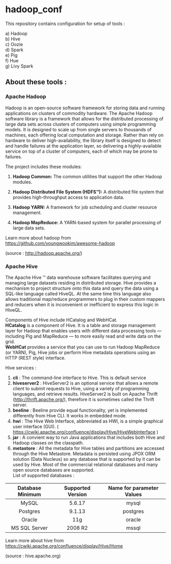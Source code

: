 # hadoop_conf

This repository contains configuration for setup of tools :  

  a) Hadoop  
  b) Hive  
  c) Oozie  
  d) Spark  
  e) Pig  
  f) Hue  
  g) Livy Spark  

## About these tools :

### Apache Hadoop

Hadoop is an open-source software framework for storing data and running applications on clusters of commodity hardware. 
The Apache Hadoop software library is a framework that allows for the distributed processing of large data sets across clusters of computers using simple programming models. It is designed to scale up from single servers to thousands of machines, each offering local computation and storage. Rather than rely on hardware to deliver high-availability, the library itself is designed to detect and handle failures at the application layer, so delivering a highly-available service on top of a cluster of computers, each of which may be prone to failures. 

 The project includes these modules:

 1. **Hadoop Common:** The common utilities that support the other Hadoop modules.
    
 2. **Hadoop Distributed File System (HDFS™):** A distributed file system that provides high-throughput access to application data.
    
 3. **Hadoop YARN:** A framework for job scheduling and cluster resource management.
    
 4. **Hadoop MapReduce:** A YARN-based system for parallel processing of large data sets.

Learn more about hadoop from https://github.com/youngwookim/awesome-hadoop    

(source : http://hadoop.apache.org/)

### Apache Hive

The Apache Hive ™ data warehouse software facilitates querying and managing large datasets residing in distributed storage. Hive provides a mechanism to project structure onto this data and query the data using a SQL-like language called HiveQL. At the same time this language also allows traditional map/reduce programmers to plug in their custom mappers and reducers when it is inconvenient or inefficient to express this logic in HiveQL.  

Components of Hive include HCatalog and WebHCat.  
    **HCatalog** is a component of Hive. It is a table and storage management layer for Hadoop that enables users with different data processing tools — including Pig and MapReduce — to more easily read and write data on the grid.  
    **WebHCat** provides a service that you can use to run Hadoop MapReduce (or YARN), Pig, Hive jobs or perform Hive metadata operations using an HTTP (REST style) interface.  
    
Hive services :

  1. **cli** : The command-line interface to Hive. This is default service
  2. **hiveserver2** : HiveServer2 is an optional service that allows a remote client to submit requests to Hive, using a variety of programming languages, and retrieve results. HiveServer2 is built on Apache Thrift (http://thrift.apache.org/), therefore it is sometimes called the Thrift server.   
  3. **beeline** :  Beeline provide equal functionality, yet is implemented differently from Hive CLI. It works in embedded mode.  
  4. **hwi** : The Hive Web Interface, abbreviated as HWI, is a simple graphical user interface (GUI). ( https://cwiki.apache.org/confluence/display/Hive/HiveWebInterface )  
  5. **jar** : A convient way to run Java applications that includes both Hive and Hadoop classes on the classpath.  
  6. **metastore** : All the metadata for Hive tables and partitions are accessed through the Hive Metastore. Metadata is persisted using JPOX ORM solution (Data Nucleus) so any database that is supported by it can be used by Hive. Most of the commercial relational databases and many open source databases are supported.   
  List of supported databases :

|Database Minimum |Supported Version| Name for parameter Values | 
|:----:|:----:|:----:|
|MySQL|	5.6.17|	mysql|
|Postgres|	9.1.13|	postgres|
|Oracle|	11g	|oracle|
|MS SQL Server|	2008 R2|	mssql|

  

Learn more about hive from https://cwiki.apache.org/confluence/display/Hive/Home  

(source : hive.apache.org)
